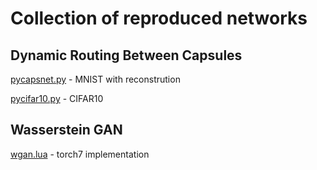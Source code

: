 # Collection of reproduced networks

## Dynamic Routing Between Capsules
[pycapsnet.py](https://github.com/ugoffugoff/ugoff/blob/master/pycapsnet.py) - MNIST with reconstrution

[pycifar10.py](https://github.com/ugoffugoff/ugoff/blob/master/pycifar10.py) - CIFAR10

## Wasserstein GAN 
[wgan.lua](https://github.com/ugoffugoff/ugoff/blob/master/torch7/wgan.lua) - torch7 implementation
